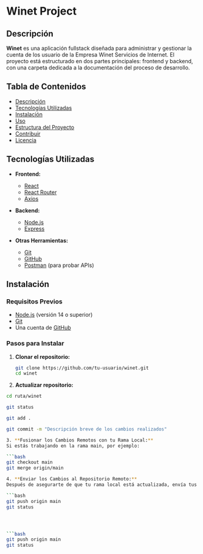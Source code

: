 # Winet Project

## Descripción

**Winet** es una aplicación fullstack diseñada para administrar y gestionar la cuenta de los usuario de la Empresa Winet Servicios de Internet. El proyecto está estructurado en dos partes principales: frontend y backend, con una carpeta dedicada a la documentación del proceso de desarrollo.

## Tabla de Contenidos

- [Descripción](#descripción)
- [Tecnologías Utilizadas](#tecnologías-utilizadas)
- [Instalación](#instalación)
- [Uso](#uso)
- [Estructura del Proyecto](#estructura-del-proyecto)
- [Contribuir](#contribuir)
- [Licencia](#licencia)

## Tecnologías Utilizadas

- **Frontend:**
  - [React](https://reactjs.org/)
  - [React Router](https://reactrouter.com/)
  - [Axios](https://axios-http.com/)

- **Backend:**
  - [Node.js](https://nodejs.org/)
  - [Express](https://expressjs.com/)

- **Otras Herramientas:**
  - [Git](https://git-scm.com/)
  - [GitHub](https://github.com/)
  - [Postman](https://www.postman.com/) (para probar APIs)

## Instalación

### Requisitos Previos

- [Node.js](https://nodejs.org/) (versión 14 o superior)
- [Git](https://git-scm.com/)
- Una cuenta de [GitHub](https://github.com/)

### Pasos para Instalar

1. **Clonar el repositorio:**
   ```bash
   git clone https://github.com/tu-usuario/winet.git
   cd winet

2. **Actualizar repositorio:**
  ```bash
  cd ruta/winet

  git status

  git add .

  git commit -m "Descripción breve de los cambios realizados"

3. **Fusionar los Cambios Remotos con tu Rama Local:**
  Si estás trabajando en la rama main, por ejemplo:

  ```bash
  git checkout main
  git merge origin/main

4. **Enviar los Cambios al Repositorio Remoto:**
  Después de asegurarte de que tu rama local está actualizada, envía tus cambios al repositorio remoto:

  ```bash
  git push origin main
  git status




  ```bash
  git push origin main
  git status



